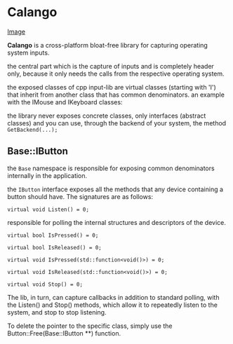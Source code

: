 # Calango

[Image](assets/lilicon.png)

**Calango** is a cross-platform bloat-free library for capturing operating system inputs.

the central part which is the capture of inputs and is completely header only, because it only needs the calls from the respective operating system.

the exposed classes of cpp input-lib are virtual classes (starting with 'I') that inherit from another class that has common denominators.
an example with the IMouse and IKeyboard classes:

the library never exposes concrete classes, only interfaces (abstract classes) and you can use, 
through the backend of your system, the method `GetBackend(...);`
## Base::IButton

the `Base` namespace is responsible for exposing common denominators internally in the application.

the `IButton` interface exposes all the methods that any device containing a button should have. The signatures are as follows:

`virtual void Listen() = 0;`

responsible for polling the internal structures and descriptors of the device.

`virtual bool IsPressed() = 0;`

`virtual bool IsReleased() = 0;`

`virtual void IsPressed(std::function<void()>) = 0;`

`virtual void IsReleased(std::function<void()>) = 0;`

`virtual void Stop() = 0;`

The lib, in turn, can capture callbacks in addition to standard polling, with the Listen() and Stop() methods, which allow it to repeatedly listen to the system, and stop to stop listening.

To delete the pointer to the specific class, simply use the Button::Free(Base::IButton **) function.
